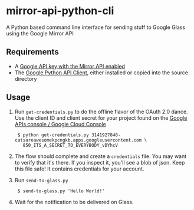 mirror-api-python-cli
=====================

A Python based command line interface for sending stuff to Google Glass using the Google Mirror API

## Requirements

- A [Google API key with the Mirror API enabled](https://developers.google.com/glass/develop/mirror/quickstart/python#creating_a_google_apis_console_project)
- The [Google Python API Client](https://code.google.com/p/google-api-python-client/), either installed or copied into the source directory

## Usage

1. Run `get-credentials.py` to do the offline flavor of the OAuth 2.0 dance. Use the client ID and client secret for your project found on the [Google APIs console / Google Cloud Console](code.google.com/apis/console)

        $ python get-credentials.py 3141927848-catsareawesomekpcngkb.apps.googleusercontent.com \   
          850_ITS_A_SECRET_TO_EVERYBODY_vDYhcV

2. The flow should complete and create a `credentials` file. You may want to verify that it's there. If you inspect it, you'll see a blob of json. Keep this file safe! It contains credentials for your account.
3. Run `send-to-glass.py`

        $ send-to-glass.py 'Hello World!'

4. Wait for the notification to be delivered on Glass.
